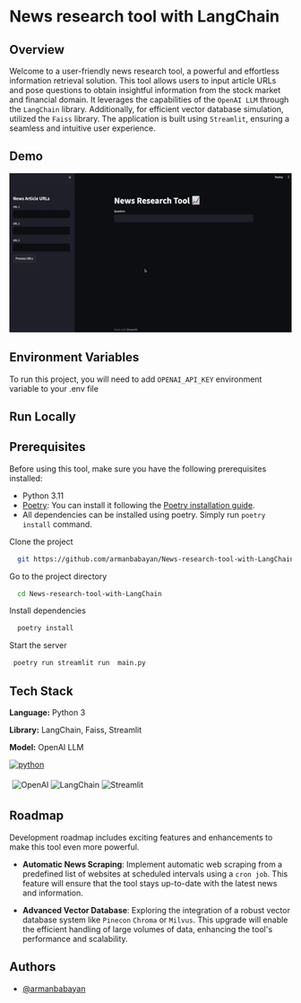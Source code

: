 


# News research tool with LangChain

## Overview

Welcome to a user-friendly news research tool, a powerful and effortless information retrieval solution. This tool allows users to input article URLs and pose questions to obtain insightful information from the stock market and financial domain. It leverages the capabilities of the `OpenAI LLM`  through the `LangChain` library. Additionally, for efficient vector database simulation, utilized the `Faiss` library. The application is built using `Streamlit`, ensuring a seamless and intuitive user experience.


## Demo
![](images/demo.gif)


## Environment Variables

To run this project, you will need to add `OPENAI_API_KEY` environment variable to your .env file




## Run Locally

## Prerequisites

Before using this tool, make sure you have the following prerequisites installed:

- Python 3.11
- [Poetry](https://python-poetry.org/): You can install it following the [Poetry installation guide](https://python-poetry.org/docs/#installation).
- All dependencies can be installed using poetry. Simply run `poetry install` command.

Clone the project

```bash
  git https://github.com/armanbabayan/News-research-tool-with-LangChain.git
```

Go to the project directory

```bash
  cd News-research-tool-with-LangChain
```

Install dependencies

```bash
  poetry install
```

Start the server

```bash
 poetry run streamlit run  main.py
```


## Tech Stack
**Language:**  Python 3

**Library:** LangChain, Faiss, Streamlit

**Model:** OpenAI LLM

[![python](https://camo.githubusercontent.com/3cdf9577401a2c7dceac655bbd37fb2f3ee273a457bf1f2169c602fb80ca56f8/68747470733a2f2f666f7274686562616467652e636f6d2f696d616765732f6261646765732f6d6164652d776974682d707974686f6e2e737667)](https://www.python.org/)  

<div style="flex: 50%; padding: 5px;">
    <img src="https://venturebeat.com/wp-content/uploads/2019/03/openai-1.png?fit=2400%2C1000&strip=all" alt="OpenAI" style="width:10%;">
    <img src="https://avatars.githubusercontent.com/u/126733545?s=48&v=4" alt="LangChain" style="width:10%;">
    <img src="https://avatars.githubusercontent.com/u/45109972?s=200&v=4" alt="Streamlit" style="width:10%;">
</div>

## Roadmap

Development roadmap includes exciting features and enhancements to make this tool even more powerful.

- **Automatic News Scraping**: Implement automatic web scraping from a predefined list of websites at scheduled intervals using a `cron job`. This feature will ensure that the tool stays up-to-date with the latest news and information.

- **Advanced Vector Database**: Exploring the integration of a robust vector database system like `Pinecon` `Chroma` or `Milvus`. This upgrade will enable the efficient handling of large volumes of data, enhancing the tool's performance and scalability.

## Authors

- [@armanbabayan](https://github.com/armanbabayan)

